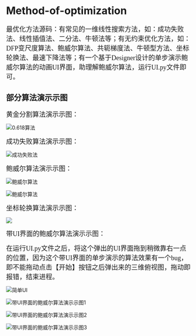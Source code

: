# Method-of-optimization
<font size=4 face="楷体">最优化方法源码：有常见的一维线性搜索方法，如：成功失败法、线性插值法、二分法、牛顿法等；有无约束优化方法，如：DFP变尺度算法、鲍威尔算法、共轭梯度法、牛顿型方法、坐标轮换法、最速下降法等；有一个基于Designer设计的单步演示鲍威尔算法的动画UI界面，助理解鲍威尔算法，运行UI.py文件即可。</font>

## 部分算法演示示图

<font size=4 face="楷体">黄金分割算法演示示图：</font>

![0.618算法](./imgs/0.618算法（黄金分割）.png)

<font size=4 face="楷体">成功失败算法演示示图：</font>

![成功失败法](./imgs/成功-失败法.png)

<font size=4 face="楷体">鲍威尔算法演示示图：</font>

![鲍威尔算法](./imgs/鲍威尔算法.png)

![鲍威尔算法](./imgs/鲍威尔算法示图2.png)

<font size=4 face="楷体">坐标轮换算法演示示图：</font>

![](./imgs/坐标轮换法.png)

<font size=4 face="楷体">带UI界面的鲍威尔算法演示示图：</font>

<font size=4 face="楷体">在运行UI.py文件之后，将这个弹出的UI界面拖到稍微靠右一点的位置，因为这个带UI界面的单步演示的算法效果有一个bug，即不能拖动点击【开始】按钮之后弹出来的三维俯视图，拖动即报错，结束进程。</font>

![简单UI](./imgs/简单UI.png)

![带UI界面的鲍威尔算法演示示图1](./imgs/带UI界面的鲍威尔算法演示示图1.png)

![带UI界面的鲍威尔算法演示示图2](./imgs/带UI界面的鲍威尔算法演示示图2.png)

![带UI界面的鲍威尔算法演示示图3](./imgs/带UI界面的鲍威尔算法演示示图3.png)